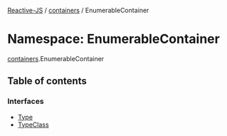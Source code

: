 [Reactive-JS](../README.md) / [containers](containers.md) / EnumerableContainer

# Namespace: EnumerableContainer

[containers](containers.md).EnumerableContainer

## Table of contents

### Interfaces

- [Type](../interfaces/containers.EnumerableContainer.Type.md)
- [TypeClass](../interfaces/containers.EnumerableContainer.TypeClass.md)
